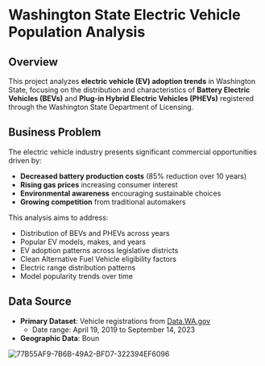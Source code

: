 # Washington State Electric Vehicle Population Analysis

## Overview
This project analyzes **electric vehicle (EV) adoption trends** in Washington State, focusing on the distribution and characteristics of **Battery Electric Vehicles (BEVs)** and **Plug-in Hybrid Electric Vehicles (PHEVs)** registered through the Washington State Department of Licensing.

## Business Problem
The electric vehicle industry presents significant commercial opportunities driven by:  
- **Decreased battery production costs** (85% reduction over 10 years)  
- **Rising gas prices** increasing consumer interest  
- **Environmental awareness** encouraging sustainable choices  
- **Growing competition** from traditional automakers  

This analysis aims to address:  
- Distribution of BEVs and PHEVs across years  
- Popular EV models, makes, and years  
- EV adoption patterns across legislative districts  
- Clean Alternative Fuel Vehicle eligibility factors  
- Electric range distribution patterns  
- Model popularity trends over time  

## Data Source
- **Primary Dataset**: Vehicle registrations from [Data.WA.gov](https://data.wa.gov)  
  - Date range: April 19, 2019 to September 14, 2023  
- **Geographic Data**: Boun


![77B55AF9-7B6B-49A2-BFD7-322394EF6096](https://github.com/pritamrp/Electric_Vehicle_Population_Washington_state_Data_Analysis/assets/91716504/32ce1f5b-ccbf-4fff-9f5e-986750fd64ea)
